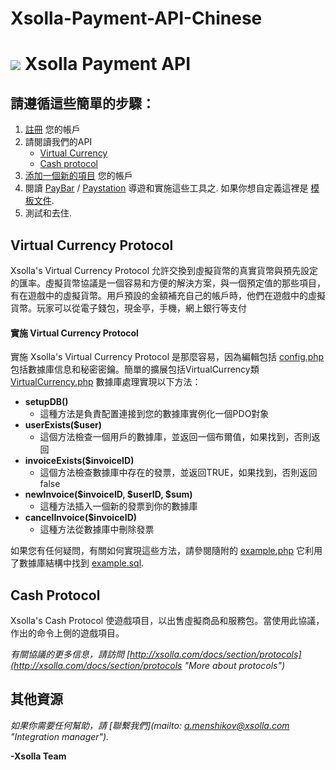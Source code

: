 Xsolla-Payment-API-Chinese
==========================

![](http://xsolla.com/img/xsolla-logo2.png)
Xsolla Payment API
===

## 請遵循這些簡單的步驟： ##


1. [註冊](https://account.xsolla.com/index.php?a=registrationForm "帳號註冊") 您的帳戶
2. 請閱讀我們的API
   * [Virtual Currency](https://github.com/xsolla/Xsolla-Payment-API/blob/master/Xsolla_Virtual_Currency_API_Guide.pdf "Virtual Currency Protocol API Guide")
   * [Cash protocol](https://github.com/xsolla/Xsolla-Payment-API/blob/master/Xsolla_Cash_API_Guide.pdf "Cash Protocol API Guide")
3. [添加一個新的項目](https://account.xsolla.com/index.php?a=projects&ext=drawfrmnewproject "添加項目") 您的帳戶
4. 閱讀 [PayBar](https://github.com/xsolla/Xsolla-Payment-API/blob/master/Xsolla_PayBar_Integration_Guide_en.pdf "PayBar Integration Guide") / [Paystation](https://github.com/xsolla/Xsolla-Payment-API/blob/master/Xsolla_PayStation_Integration_Guide.pdf "PayStation Integration Guide") 導遊和實施這些工具之. 如果你想自定義這裡是 [模板文件](https://github.com/xsolla/Xsolla-Payment-API/blob/master/Paystation_template.zip "Paystation template files").
5. 測試和去住.


## Virtual Currency Protocol ##

Xsolla's Virtual Currency Protocol 允許交換到虛擬貨幣的真實貨幣與預先設定的匯率。虛擬貨幣協議是一個容易和方便的解決方案，與一個預定值的那些項目，有在遊戲中的虛擬貨幣。用戶預設的金額補充自己的帳戶時，他們在遊戲中的虛擬貨幣。玩家可以從電子錢包，現金亭，手機，網上銀行等支付

#### 實施 Virtual Currency Protocol ####
實施 Xsolla's Virtual Currency Protocol 是那麼容易，因為編輯包括 [config.php](https://github.com/xsolla/Xsolla-Payment-API/blob/master/examples/virtual_currency_protocol/inc/config.php "config.php") 包括數據庫信息和秘密密鑰。簡單的擴展包括VirtualCurrency類 [VirtualCurrency.php](https://github.com/xsolla/Xsolla-Payment-API/blob/master/examples/virtual_currency_protocol/inc/virtual_currency_protocol.php "VirtualCurrency.php") 數據庫處理實現以下方法：

* **setupDB()**
    * 這種方法是負責配置連接到您的數據庫實例化一個PDO對象
* **userExists($user)**
    * 這個方法檢查一個用戶的數據庫，並返回一個布爾值，如果找到，否則返回
* **invoiceExists($invoiceID)**
    * 這個方法檢查數據庫中存在的發票，並返回TRUE，如果找到，否則返回false
* **newInvoice($invoiceID, $userID, $sum)**
    * 這種方法插入一個新的發票到你的數據庫
* **cancelInvoice($invoiceID)**
    * 這種方法從數據庫中刪除發票

如果您有任何疑問，有關如何實現這些方法，請參閱隨附的 [example.php](https://github.com/xsolla/Xsolla-Payment-API/blob/master/examples/virtual_currency_protocol/example.php "example.php") 它利用了數據庫結構中找到 [example.sql](https://github.com/xsolla/Xsolla-Payment-API/blob/master/examples/virtual_currency_protocol/example.sql "example.sql").


## Cash Protocol ##
Xsolla's Cash Protocol 使遊戲項目，以出售虛擬商品和服務包。當使用此協議，作出的命令上側的遊戲項目。 


*有關協議的更多信息，請訪問 [http://xsolla.com/docs/section/protocols](http://xsolla.com/docs/section/protocols "More about protocols")*

## 其他資源 ##
*如果你需要任何幫助，請 [聯繫我們](mailto: a.menshikov@xsolla.com "Integration manager").*

**-Xsolla Team** 